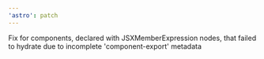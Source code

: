 ```yaml
---
'astro': patch
---
```


Fix for components, declared with JSXMemberExpression nodes, that failed to hydrate due to incomplete 'component-export' metadata
